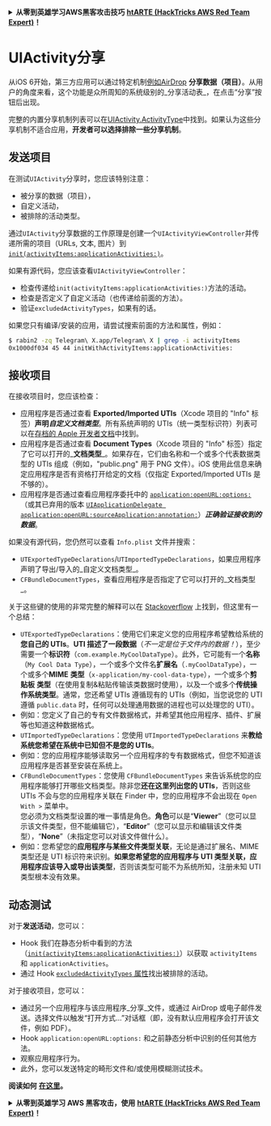 <details>

<summary><strong>从零到英雄学习AWS黑客攻击技巧</strong> <a href="https://training.hacktricks.xyz/courses/arte"><strong>htARTE (HackTricks AWS Red Team Expert)</strong></a><strong>！</strong></summary>

支持HackTricks的其他方式：

* 如果您想在**HackTricks中看到您的公司广告**或**下载HackTricks的PDF**，请查看[**订阅计划**](https://github.com/sponsors/carlospolop)！
* 获取[**官方PEASS & HackTricks商品**](https://peass.creator-spring.com)
* 发现[**PEASS家族**](https://opensea.io/collection/the-peass-family)，我们独家的[**NFTs系列**](https://opensea.io/collection/the-peass-family)
* **加入** 💬 [**Discord群组**](https://discord.gg/hRep4RUj7f) 或 [**telegram群组**](https://t.me/peass) 或在 **Twitter** 🐦 上**关注**我 [**@carlospolopm**](https://twitter.com/carlospolopm)**。**
* **通过向** [**HackTricks**](https://github.com/carlospolop/hacktricks) 和 [**HackTricks Cloud**](https://github.com/carlospolop/hacktricks-cloud) github仓库提交PR来分享您的黑客技巧。**

</details>


# UIActivity分享

从iOS 6开始，第三方应用可以通过特定机制[例如AirDrop](https://developer.apple.com/library/archive/documentation/iPhone/Conceptual/iPhoneOSProgrammingGuide/Inter-AppCommunication/Inter-AppCommunication.html#//apple_ref/doc/uid/TP40007072-CH6-SW3) **分享数据（项目）**。从用户的角度来看，这个功能是众所周知的系统级别的_分享活动表_，在点击“分享”按钮后出现。

完整的内置分享机制列表可以在[UIActivity.ActivityType](https://developer.apple.com/documentation/uikit/uiactivity/activitytype)中找到。如果认为这些分享机制不适合应用，**开发者可以选择排除一些分享机制**。

## **发送项目**

在测试`UIActivity`分享时，您应该特别注意：

* 被分享的数据（项目），
* 自定义活动，
* 被排除的活动类型。

通过`UIActivity`分享数据的工作原理是创建一个`UIActivityViewController`并传递所需的项目（URLs, 文本, 图片）到[`init(activityItems:applicationActivities:)`](https://developer.apple.com/documentation/uikit/uiactivityviewcontroller/1622019-init)。

如果有源代码，您应该查看`UIActivityViewController`：

* 检查传递给`init(activityItems:applicationActivities:)`方法的活动。
* 检查是否定义了自定义活动（也传递给前面的方法）。
* 验证`excludedActivityTypes`，如果有的话。

如果您只有编译/安装的应用，请尝试搜索前面的方法和属性，例如：
```bash
$ rabin2 -zq Telegram\ X.app/Telegram\ X | grep -i activityItems
0x1000df034 45 44 initWithActivityItems:applicationActivities:
```
## **接收项目**

在接收项目时，您应该检查：

* 应用程序是否通过查看 **Exported/Imported UTIs**（Xcode 项目的 "Info" 标签）**声明**_**自定义文档类型**_。所有系统声明的 UTIs（统一类型标识符）列表可以在[存档的 Apple 开发者文档](https://developer.apple.com/library/archive/documentation/Miscellaneous/Reference/UTIRef/Articles/System-DeclaredUniformTypeIdentifiers.html#//apple_ref/doc/uid/TP40009259)中找到。
* 应用程序是否通过查看 **Document Types**（Xcode 项目的 "Info" 标签）指定了它可以打开的_**文档类型**_。如果存在，它们由名称和一个或多个代表数据类型的 UTIs 组成（例如，"public.png" 用于 PNG 文件）。iOS 使用此信息来确定应用程序是否有资格打开给定的文档（仅指定 Exported/Imported UTIs 是不够的）。
* 应用程序是否通过查看应用程序委托中的 [`application:openURL:options:`](https://developer.apple.com/documentation/uikit/uiapplicationdelegate/1623112-application?language=objc)（或其已弃用的版本 [`UIApplicationDelegate application:openURL:sourceApplication:annotation:`](https://developer.apple.com/documentation/uikit/uiapplicationdelegate/1623073-application?language=objc)）_**正确验证接收到的数据**_。

如果没有源代码，您仍然可以查看 `Info.plist` 文件并搜索：

* `UTExportedTypeDeclarations`/`UTImportedTypeDeclarations`，如果应用程序声明了导出/导入的_自定义文档类型_。
* `CFBundleDocumentTypes`，查看应用程序是否指定了它可以打开的_文档类型_。

关于这些键的使用的非常完整的解释可以在 [Stackoverflow](https://stackoverflow.com/questions/21937978/what-are-utimportedtypedeclarations-and-utexportedtypedeclarations-used-for-on-i) 上找到，但这里有一个总结：

* `UTExportedTypeDeclarations`：使用它们来定义您的应用程序希望教给系统的**您自己的 UTIs**。**UTI 描述了一段数据**（_不一定是位于文件内的数据！_），至少需要一个**标识符**（`com.example.MyCoolDataType`）。此外，它可能有一个**名称**（`My Cool Data Type`），一个或多个文件名**扩展名**（`.myCoolDataType`），一个或多个**MIME** **类型**（`x-application/my-cool-data-type`），一个或多个**剪贴板** **类型**（在使用复制\&粘贴传输该类数据时使用），以及一个或多个**传统操作系统类型**。通常，您还希望 UTIs 遵循现有的 UTIs（例如，当您说您的 UTI 遵循 `public.data` 时，任何可以处理通用数据的进程也可以处理您的 UTI）。
* 例如：您定义了自己的专有文件数据格式，并希望其他应用程序、插件、扩展等也知道这种数据格式。
* `UTImportedTypeDeclarations`：您使用 `UTImportedTypeDeclarations` 来**教给系统您希望在系统中已知但不是您的 UTIs**。
* 例如：您的应用程序能够读取另一个应用程序的专有数据格式，但您不知道该应用程序是否甚至安装在系统上。
* `CFBundleDocumentTypes`：您使用 `CFBundleDocumentTypes` 来告诉系统您的应用程序能够打开哪些文档类型。除非您**还在这里列出您的 UTIs**，否则这些 UTIs 不会与您的应用程序关联在 Finder 中，您的应用程序不会出现在 `Open With >` 菜单中。\
您必须为文档类型设置的唯一事情是角色。**角色**可以是“**Viewer**”（您可以显示该文件类型，但不能编辑它），“**Editor**”（您可以显示和编辑该文件类型），“**None**”（未指定您可以对该文件做什么）。
* 例如：您希望您的**应用程序与某些文件类型关联**，无论是通过扩展名、MIME 类型还是 UTI 标识符来识别。**如果您希望您的应用程序与 UTI 类型关联，应用程序应该导入或导出该类型**，否则该类型可能不为系统所知，注册未知 UTI 类型根本没有效果。

## 动态测试

对于**发送活动**，您可以：

* Hook 我们在静态分析中看到的方法（[`init(activityItems:applicationActivities:)`](https://developer.apple.com/documentation/uikit/uiactivityviewcontroller/1622019-init)）以获取 `activityItems` 和 `applicationActivities`。
* 通过 Hook [`excludedActivityTypes` 属性](https://developer.apple.com/documentation/uikit/uiactivityviewcontroller/1622009-excludedactivitytypes)找出被排除的活动。

对于接收项目，您可以：

* 通过另一个应用程序与该应用程序_分享_文件，或通过 AirDrop 或电子邮件发送。选择文件以触发“打开方式...”对话框（即，没有默认应用程序会打开该文件，例如 PDF）。
* Hook `application:openURL:options:` 和之前静态分析中识别的任何其他方法。
* 观察应用程序行为。
* 此外，您可以发送特定的畸形文件和/或使用模糊测试技术。

**阅读如何** [**在这里**](https://mobile-security.gitbook.io/mobile-security-testing-guide/ios-testing-guide/0x06h-testing-platform-interaction#dynamic-analysis-8)**。**

<details>

<summary><strong>从零到英雄学习 AWS 黑客攻击，使用</strong> <a href="https://training.hacktricks.xyz/courses/arte"><strong>htARTE (HackTricks AWS Red Team Expert)</strong></a><strong>！</strong></summary>

支持 HackTricks 的其他方式：

* 如果您想在 HackTricks 中看到您的**公司广告**或**下载 HackTricks 的 PDF**，请查看[**订阅计划**](https://github.com/sponsors/carlospolop)！
* 获取[**官方 PEASS & HackTricks 商品**](https://peass.creator-spring.com)
* 发现[**PEASS 家族**](https://opensea.io/collection/the-peass-family)，我们独家的 [**NFT 集合**](https://opensea.io/collection/the-peass-family)
* **加入** 💬 [**Discord 群组**](https://discord.gg/hRep4RUj7f) 或 [**telegram 群组**](https://t.me/peass) 或在 **Twitter** 🐦 上**关注**我 [**@carlospolopm**](https://twitter.com/carlospolopm)**。**
* 通过向 [**HackTricks**](https://github.com/carlospolop/hacktricks) 和 [**HackTricks Cloud**](https://github.com/carlospolop/hacktricks-cloud) github 仓库提交 PR 来**分享您的黑客技巧**。

</details>
